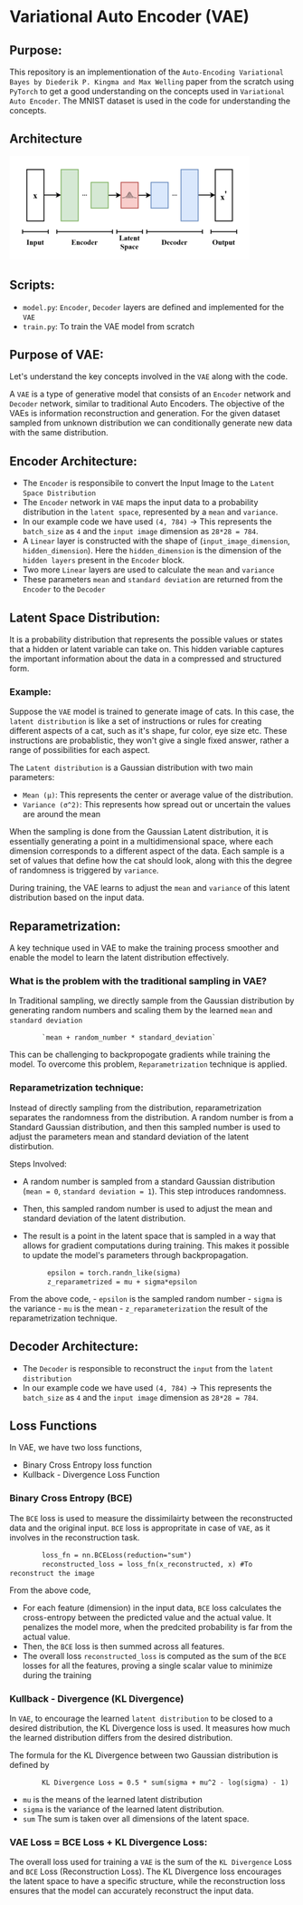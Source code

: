 # Variational Auto Encoder (VAE)

## Purpose:
This repository is an implementionation of the `Auto-Encoding Variational Bayes by Diederik P. Kingma and Max Welling` paper from the scratch using `PyTorch` to get a good understanding on the concepts used in `Variational Auto Encoder`. The MNIST dataset is used in the code for understanding the concepts.

## Architecture
![Variational Encoder Architecute](Images/VAE_Basic.png)

## Scripts:
- `model.py`: `Encoder`, `Decoder` layers are defined and implemented for the `VAE`
- `train.py`: To train the VAE model from scratch

## Purpose of VAE:

Let's understand the key concepts involved in the `VAE` along with the code.

A `VAE` is a type of generative model that consists of an `Encoder` network and `Decoder` network, similar to traditional Auto Encoders. The objective of the VAEs is information reconstruction and generation. For the given dataset sampled from unknown distribution we can conditionally generate new data with the same distribution.

## Encoder Architecture:

- The `Encoder` is responsibile to convert the Input Image to the `Latent Space Distribution`
- The `Encoder` network in `VAE` maps the input data to a probability distribution in the `latent space`, represented by a `mean` and `variance`.
- In our example code we have used `(4, 784)` -> This represents the `batch_size` as `4` and the `input image` dimension as `28*28 = 784`.
- A `Linear` layer is constructed with the shape of (`input_image_dimension`, `hidden_dimension`). Here the `hidden_dimension` is the dimension of the `hidden layers` present in the `Encoder` block.
- Two more `Linear` layers are used to calculate the `mean` and `variance`
- These parameters `mean` and `standard deviation` are returned from the `Encoder` to the `Decoder`

## Latent Space Distribution:

It is a probability distribution that represents the possible values or states that a hidden or latent variable can take on. This hidden variable captures the important information about the data in a compressed and structured form.

### Example:

Suppose the `VAE` model is trained to generate image of cats. In this case, the `latent distribution` is like a set of instructions or rules for creating different aspects of a cat, such as it's shape, fur color, eye size etc. These instructions are probablistic, they won't give  a single fixed answer, rather a range of possibilities for each aspect.

The `Latent distribution` is a Gaussian distribution with two main parameters:

- `Mean (μ)`: This represents the center or average value of the distribution.
- `Variance (σ^2)`: This represents how spread out or uncertain the values are around the mean

When the sampling is done from the Gaussian Latent distribution, it is essentially generating a point in a multidimensional space, where each dimension corresponds to a different aspect of the data. Each sample is a set of values that define how the cat should look, along with this the degree of randomness is triggered by `variance`.

During training, the VAE learns to adjust the `mean` and `variance` of this latent distribution based on the input data.

## Reparametrization:

A key technique used in VAE to make the training process smoother and enable the model to learn the latent distribution effectively.

### What is the problem with the traditional sampling in VAE?

In Traditional sampling, we directly sample from the Gaussian distribution by generating random numbers and scaling them by the learned `mean` and `standard deviation`

            `mean + random_number * standard_deviation`

This can be challenging to backpropogate gradients while training the model. To overcome this problem, `Reparametrization` technique is applied.

### Reparametrization technique:

Instead of directly sampling from the distribution, reparametrization separates the randomness from the distribution. A random number is from a Standard Gaussian distribution, and then this sampled number is used to adjust the parameters mean and standard deviation of the latent distirbution.

Steps Involved:

- A random number is sampled from a standard Gaussian distribution (`mean = 0`, `standard deviation = 1`). This step introduces randomness.
- Then, this sampled random number is used to adjust the mean and standard deviation of the latent distribution.
- The result is a point in the latent space that is sampled in a way that allows for gradient computations during training. This makes it possible to update the model's parameters through backpropagation.

            epsilon = torch.randn_like(sigma)
            z_reparametrized = mu + sigma*epsilon

From the above code, 
    - `epsilon` is the sampled random number
    - `sigma` is the variance
    - `mu` is the mean
    - `z_reparameterization` the result of the reparametrization technique.

## Decoder Architecture:

- The `Decoder` is responsible to reconstruct the `input` from the `latent distribution`
- In our example code we have used `(4, 784)` -> This represents the `batch_size` as `4` and the `input image` dimension as `28*28 = 784`.

## Loss Functions

In VAE, we have two loss functions,

- Binary Cross Entropy loss function
- Kullback - Divergence Loss Function

### Binary Cross Entropy (BCE)

The `BCE` loss is used to measure the dissimilairty between the reconstructed data and the original input. `BCE` loss is appropritate in case of `VAE`, as it involves in the reconstruction task.

            loss_fn = nn.BCELoss(reduction="sum")
            reconstructed_loss = loss_fn(x_reconstructed, x) #To reconstruct the image

From the above code,

- For each feature (dimension) in the input data, `BCE` loss calculates the cross-entropy between the predicted value and the actual value. It penalizes the model more, when the predcited probability is far from the actual value.
- Then, the `BCE` loss is then summed across all features.
- The overall loss `reconstructed_loss` is computed as the sum of the `BCE` losses for all the features, proving a single scalar value to minimize during the training

### Kullback - Divergence (KL Divergence)

In `VAE`, to encourage the learned `latent distribution` to be closed to a desired distribution, the KL Divergence loss is used. It measures how much the learned distribution differs from the desired distribution. 

The formula for the KL Divergence between two Gaussian distribution is defined by

            KL Divergence Loss = 0.5 * sum(sigma + mu^2 - log(sigma) - 1)

- `mu` is the means of the learned latent distribution
- `sigma` is the variance of the learned latent distribution.
- `sum` The sum is taken over all dimensions of the latent space.


### VAE Loss = BCE Loss + KL Divergence Loss:

The overall loss used for training a `VAE` is the sum of the `KL Divergence` Loss and `BCE` Loss (Reconstruction Loss). The KL Divergence loss encourages the latent space to have a specific structure, while the reconstruction loss ensures that the model can accurately reconstruct the input data.